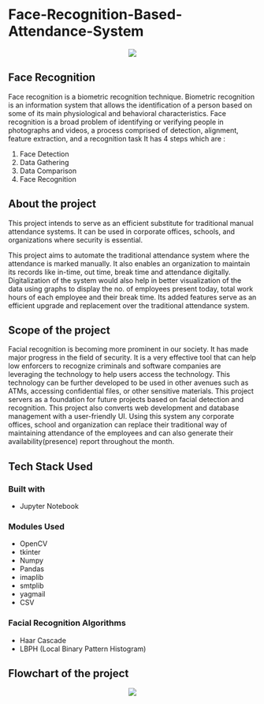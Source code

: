 # Face-Recognition-Based-Attendance-System
<p align="center">
  <img src="https://user-images.githubusercontent.com/58062535/175368840-ae4c10a7-d6c1-4666-a218-656181eb80dc.png" />
</p>

## Face Recognition
Face recognition is a biometric recognition technique. Biometric recognition is an information system that allows the identification of a person based on some of its main physiological and behavioral characteristics. Face recognition is a broad problem of identifying or verifying people in photographs and videos, a process comprised of detection, alignment, feature extraction, and a recognition task It has 4 steps which are :

1. Face Detection
2. Data Gathering
3. Data Comparison
4. Face Recognition

## About the project
This project intends to serve as an efficient substitute for traditional manual attendance systems. It can be used in corporate offices, schools, and organizations where security is essential.

This project aims to automate the traditional attendance system where the attendance is marked manually. It also enables an organization to maintain its records like in-time, out time, break time and attendance digitally. Digitalization of the system would also help in better visualization of the data using graphs to display the no. of employees present today, total work hours of each employee and their break time. Its added features serve as an efficient upgrade and replacement over the traditional attendance system.

## Scope of the project
Facial recognition is becoming more prominent in our society. It has made major progress in the field of security. It is a very effective tool that can help low enforcers to recognize criminals and software companies are leveraging the technology to help users access the technology. This technology can be further developed to be used in other avenues such as ATMs, accessing confidential files, or other sensitive materials. This project servers as a foundation for future projects based on facial detection and recognition. This project also converts web development and database management with a user-friendly UI. Using this system any corporate offices, school and organization can replace their traditional way of maintaining attendance of the employees and can also generate their availability(presence) report throughout the month.

## Tech Stack Used
### Built with
* Jupyter Notebook

### Modules Used
* OpenCV
* tkinter
* Numpy
* Pandas
* imaplib
* smtplib
* yagmail
* CSV
### Facial Recognition Algorithms
* Haar Cascade
* LBPH (Local Binary Pattern Histogram)

## Flowchart of the project
<p align="center">
  <img src="[-4666-a218-656181eb80dc.png](https://user-images.githubusercontent.com/58062535/175374445-a5185fe3-1094-44d0-b598-6af62cd1801e.png)" />
</p>
